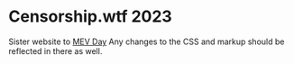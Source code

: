 # Censorship.wtf 2023
Sister website to [MEV Day](https://github.com/flashbots/mev.day-2023-website)
Any changes to the CSS and markup should be reflected in there as well.
